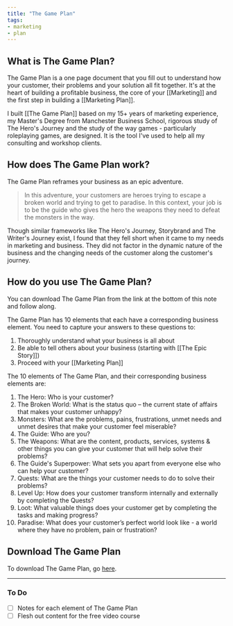 ```yaml
---
title: "The Game Plan"
tags: 
- marketing
- plan
---
```


## What is The Game Plan?
The Game Plan is a one page document that you fill out to understand how your customer, their problems and your solution all fit together. It's at the heart of building a profitable business, the core of your [[Marketing]] and the first step in building a [[Marketing Plan]].

I built [[The Game Plan]] based on my 15+ years of marketing experience, my Master's Degree from Manchester Business School, rigorous study of The Hero's Journey and the study of the way games - particularly roleplaying games, are designed. It is the tool I've used to help all my consulting and workshop clients.

## How does The Game Plan work?
The Game Plan reframes your business as an epic adventure.

>In this adventure, your customers are heroes trying to escape a broken world and trying to get to paradise. In this context, your job is to be the guide who gives the hero the weapons they need to defeat the monsters in the way. 

Though similar frameworks like The Hero's Journey, Storybrand and The Writer's Journey exist, I found that they fell short when it came to my needs in marketing and business. They did not factor in the dynamic nature of the business and the changing needs of the customer along the customer's journey.

## How do you use The Game Plan?
You can download The Game Plan from the link at the bottom of this note and follow along.

The Game Plan has 10 elements that each have a corresponding business element. You need to capture your answers to these questions to:
1. Thoroughly understand what your business is all about
2. Be able to tell others about your business (starting with [[The Epic Story]])
3. Proceed with your [[Marketing Plan]]

The 10 elements of The Game Plan, and their corresponding business elements are:

1. The Hero: Who is your customer?
2. The Broken World: What is the status quo – the current state of affairs that makes your customer unhappy?
3. Monsters: What are the problems, pains, frustrations, unmet needs and unmet desires that make your customer feel miserable?
4. The Guide: Who are you?
5. The Weapons: What are the content, products, services, systems & other things you can give your customer that will help solve their problems?
6. The Guide's Superpower: What sets you apart from everyone else who can help your customer?
7. Quests: What are the things your customer needs to do to solve their problems?
8. Level Up: How does your customer transform internally and externally by completing the Quests?
9. Loot: What valuable things does your customer get by completing the tasks and making progress?
10. Paradise: What does your customer’s perfect world look like - a world where they have no problem, pain or frustration?


## Download The Game Plan

To download The Game Plan, go [here](https://www.PutThePlayerFirst.com/gameplan).

---
### To Do
- [ ] Notes for each element of The Game Plan
- [ ] Flesh out content for the free video course